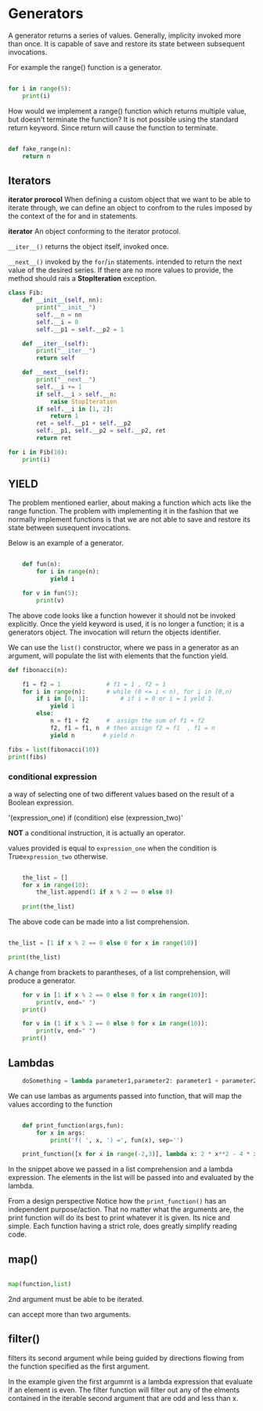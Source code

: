 # Generators

A generator returns a series of values. Generally, implicity invoked more than once. It is capable of save and restore its state between subsequent invocations.

For example the range() function is a generator.

```python

for i in range(5):
    print(i)

```

How would we implement a range() function which returns multiple value, but doesn't terminate the function? It is not possible using the standard return keyword. Since return will cause the function to terminate.

```python

def fake_range(n):
    return n

```

## Iterators

**iterator prorocol** When defining a custom object that we want to be able to iterate through, we can define an object to confrom to the rules imposed by the context of the for and in statements.

**iterator** An object conforming to the iterator protocol.

`__iter__()` returns the object itself, invoked once.

`__next__()` invoked by the `for`/`in` statements. intended to return the next value of the desired series. If there are no more values to provide, the method should rais a **StopIteration** exception.

```python
class Fib:
    def __init__(self, nn):
        print("__init__")
        self.__n = nn
        self.__i = 0
        self.__p1 = self.__p2 = 1

    def __iter__(self):
        print("__iter__")
        return self

    def __next__(self):
        print("__next__")    
        self.__i += 1
        if self.__i > self.__n:
            raise StopIteration
        if self.__i in [1, 2]:
            return 1
        ret = self.__p1 + self.__p2
        self.__p1, self.__p2 = self.__p2, ret
        return ret

for i in Fib(10):
    print(i)
```

## YIELD

The problem mentioned earlier, about making a function which acts like the range function. The problem with implementing it in the fashion that we normally implement functions is that we are not able to save and restore its state between susequent invocations.

Below is an example of a generator.

```python

    def fun(n):
        for i in range(n):
            yield i

    for v in fun(5):
        print(v)

```

The above code looks like a function however it should not be invoked explicitly. Once the yield keyword is used, it is no longer a function; it is a generators object. The invocation will return the objects identifier.

We can use the `list()` constructor, where we pass in a generator as an argument, will populate the list with elements that the function yield.

```python
def fibonacci(n):

    f1 = f2 = 1             # f1 = 1 , f2 = 1
    for i in range(n):      # while (0 <= i < n), for i in [0,n)
        if i in [0, 1]:         # if i = 0 or i = 1 yeld 1.
            yield 1
        else:               
            n = f1 + f2     #  assign the sum of f1 + f2 
            f2, f1 = f1, n  # then assign f2 = f1  , f1 = n
            yield n        # yield n

fibs = list(fibonacci(10))
print(fibs)

```

### conditional expression

a way of selecting one of two different values based on the result of a Boolean expression.

'(expression_one) if (condition) else (expression_two)'

**NOT** a conditional instruction, it is actually an operator.

values provided is equal to `expression_one` when the condition is True`expression_two` otherwise.

```python

    the_list = []
    for x in range(10):
        the_list.append(1 if x % 2 == 0 else 0)
    
    print(the_list)

```

The above code can be made into a list comprehension.

``` python

the_list = [1 if x % 2 == 0 else 0 for x in range(10)]

print(the_list)

```

A change from brackets to parantheses, of a list comprehension, will produce a generator.

```python
    for v in [1 if x % 2 == 0 else 0 for x in range(10)]:
        print(v, end=" ")
    print()

    for v in (1 if x % 2 == 0 else 0 for x in range(10)):
        print(v, end=" ")
    print()
```

## Lambdas

```python
    doSomething = lambda parameter1,parameter2: parameter1 + parameter2
```

We can use lambas as arguments passed into function, that will map the values according to the function

```python

    def print_function(args,fun):
        for x in args:
            print('f( ', x, ') =', fun(x), sep='')

    print_function([x for x in range(-2,3)], lambda x: 2 * x**2 - 4 * x + 2)

```

In the snippet above we passed in a list comprehension and a lambda expression. The elements in the list will be passed into and evaluated by the lambda.

From a design perspective
    Notice how the `print_function()` has an independent purpose/action. That no matter what the arguments are, the print function will do its best to print whatever it is given. Its nice and simple. Each function having a strict role, does greatly simplify reading code.


## map()

```python

map(function,list)

```

2nd argument must be able to be iterated.

can accept more than two arguments.

## filter()

filters its second argument while being guided by directions flowing from the function specified as the first argument.

In the example given the first argumrnt is a lambda expression that evaluate if an element is even. The filter function will filter out any of the elments contained in the iterable second argument that are odd and less than x.

